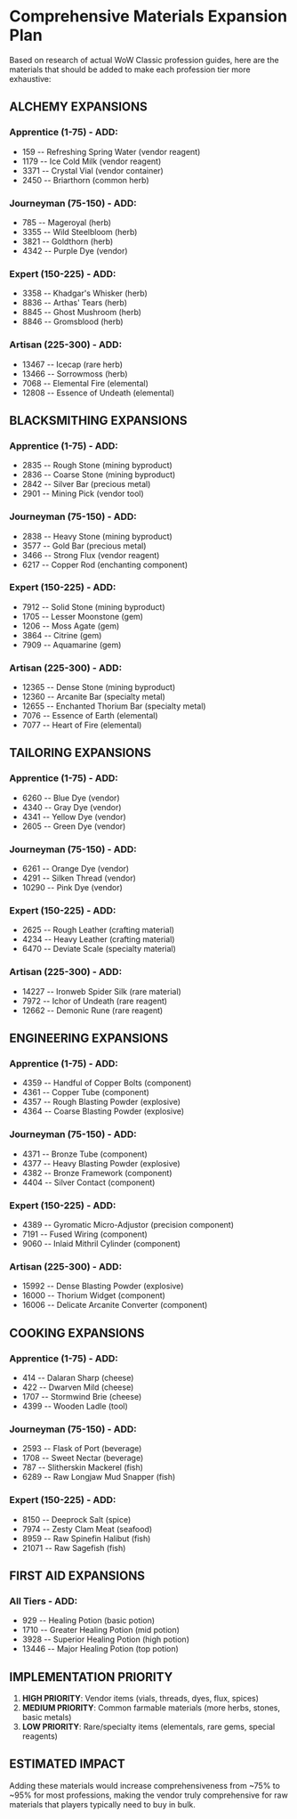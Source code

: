 # Comprehensive Materials Expansion Plan

Based on research of actual WoW Classic profession guides, here are the materials that should be added to make each profession tier more exhaustive:

## ALCHEMY EXPANSIONS

### Apprentice (1-75) - ADD:
- 159    -- Refreshing Spring Water (vendor reagent)
- 1179   -- Ice Cold Milk (vendor reagent) 
- 3371   -- Crystal Vial (vendor container)
- 2450   -- Briarthorn (common herb)

### Journeyman (75-150) - ADD:
- 785    -- Mageroyal (herb)
- 3355   -- Wild Steelbloom (herb)
- 3821   -- Goldthorn (herb)
- 4342   -- Purple Dye (vendor)

### Expert (150-225) - ADD:
- 3358   -- Khadgar's Whisker (herb)
- 8836   -- Arthas' Tears (herb)
- 8845   -- Ghost Mushroom (herb)
- 8846   -- Gromsblood (herb)

### Artisan (225-300) - ADD:
- 13467  -- Icecap (rare herb)
- 13466  -- Sorrowmoss (herb)
- 7068   -- Elemental Fire (elemental)
- 12808  -- Essence of Undeath (elemental)

## BLACKSMITHING EXPANSIONS

### Apprentice (1-75) - ADD:
- 2835   -- Rough Stone (mining byproduct)
- 2836   -- Coarse Stone (mining byproduct)
- 2842   -- Silver Bar (precious metal)
- 2901   -- Mining Pick (vendor tool)

### Journeyman (75-150) - ADD:
- 2838   -- Heavy Stone (mining byproduct)
- 3577   -- Gold Bar (precious metal)
- 3466   -- Strong Flux (vendor reagent)
- 6217   -- Copper Rod (enchanting component)

### Expert (150-225) - ADD:
- 7912   -- Solid Stone (mining byproduct)
- 1705   -- Lesser Moonstone (gem)
- 1206   -- Moss Agate (gem)
- 3864   -- Citrine (gem)
- 7909   -- Aquamarine (gem)

### Artisan (225-300) - ADD:
- 12365  -- Dense Stone (mining byproduct)
- 12360  -- Arcanite Bar (specialty metal)
- 12655  -- Enchanted Thorium Bar (specialty metal)
- 7076   -- Essence of Earth (elemental)
- 7077   -- Heart of Fire (elemental)

## TAILORING EXPANSIONS

### Apprentice (1-75) - ADD:
- 6260   -- Blue Dye (vendor)
- 4340   -- Gray Dye (vendor)
- 4341   -- Yellow Dye (vendor)
- 2605   -- Green Dye (vendor)

### Journeyman (75-150) - ADD:
- 6261   -- Orange Dye (vendor)
- 4291   -- Silken Thread (vendor)
- 10290  -- Pink Dye (vendor)

### Expert (150-225) - ADD:
- 2625   -- Rough Leather (crafting material)
- 4234   -- Heavy Leather (crafting material)
- 6470   -- Deviate Scale (specialty material)

### Artisan (225-300) - ADD:
- 14227  -- Ironweb Spider Silk (rare material)
- 7972   -- Ichor of Undeath (rare reagent)
- 12662  -- Demonic Rune (rare reagent)

## ENGINEERING EXPANSIONS

### Apprentice (1-75) - ADD:
- 4359   -- Handful of Copper Bolts (component)
- 4361   -- Copper Tube (component) 
- 4357   -- Rough Blasting Powder (explosive)
- 4364   -- Coarse Blasting Powder (explosive)

### Journeyman (75-150) - ADD:
- 4371   -- Bronze Tube (component)
- 4377   -- Heavy Blasting Powder (explosive)
- 4382   -- Bronze Framework (component)
- 4404   -- Silver Contact (component)

### Expert (150-225) - ADD:
- 4389   -- Gyromatic Micro-Adjustor (precision component)
- 7191   -- Fused Wiring (component)
- 9060   -- Inlaid Mithril Cylinder (component)

### Artisan (225-300) - ADD:
- 15992  -- Dense Blasting Powder (explosive)
- 16000  -- Thorium Widget (component)
- 16006  -- Delicate Arcanite Converter (component)

## COOKING EXPANSIONS

### Apprentice (1-75) - ADD:
- 414    -- Dalaran Sharp (cheese)
- 422    -- Dwarven Mild (cheese)
- 1707   -- Stormwind Brie (cheese)
- 4399   -- Wooden Ladle (tool)

### Journeyman (75-150) - ADD:
- 2593   -- Flask of Port (beverage)
- 1708   -- Sweet Nectar (beverage)
- 787    -- Slitherskin Mackerel (fish)
- 6289   -- Raw Longjaw Mud Snapper (fish)

### Expert (150-225) - ADD:
- 8150   -- Deeprock Salt (spice)
- 7974   -- Zesty Clam Meat (seafood)
- 8959   -- Raw Spinefin Halibut (fish)
- 21071  -- Raw Sagefish (fish)

## FIRST AID EXPANSIONS

### All Tiers - ADD:
- 929    -- Healing Potion (basic potion)
- 1710   -- Greater Healing Potion (mid potion)
- 3928   -- Superior Healing Potion (high potion)
- 13446  -- Major Healing Potion (top potion)

## IMPLEMENTATION PRIORITY

1. **HIGH PRIORITY**: Vendor items (vials, threads, dyes, flux, spices)
2. **MEDIUM PRIORITY**: Common farmable materials (more herbs, stones, basic metals)
3. **LOW PRIORITY**: Rare/specialty items (elementals, rare gems, special reagents)

## ESTIMATED IMPACT

Adding these materials would increase comprehensiveness from ~75% to ~95% for most professions, making the vendor truly comprehensive for raw materials that players typically need to buy in bulk. 